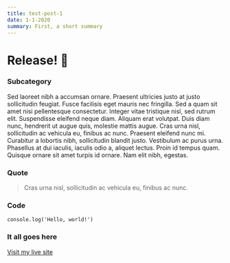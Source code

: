 ```yaml
---
title: test-post-1
date: 1-1-2020
summary: First, a short summary
---
```


# Release! :rocket: 

### Subcategory
Sed laoreet nibh a accumsan ornare. Praesent ultricies justo at justo sollicitudin feugiat. Fusce facilisis eget mauris nec fringilla. Sed a quam sit amet nisi pellentesque consectetur. Integer vitae tristique nisl, sed rutrum elit. Suspendisse eleifend neque diam. Aliquam erat volutpat. Duis diam nunc, hendrerit ut augue quis, molestie mattis augue. Cras urna nisl, sollicitudin ac vehicula eu, finibus ac nunc. Praesent eleifend nunc mi. Curabitur a lobortis nibh, sollicitudin blandit justo. Vestibulum ac purus urna. Phasellus at dui iaculis, iaculis odio a, aliquet lectus. Proin id tempus quam. Quisque ornare sit amet turpis id ornare. Nam elit nibh, egestas.

### Quote
> Cras urna nisl, sollicitudin ac vehicula eu, finibus ac nunc.

### Code
`console.log('Hello, world!')`

### It all goes here
[Visit my live site](https://fitzpatrick.io/)
